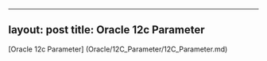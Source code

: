 
---
  layout: post
  title: Oracle 12c Parameter
---

[Oracle 12c Parameter] (Oracle/12C_Parameter/12C_Parameter.md)

